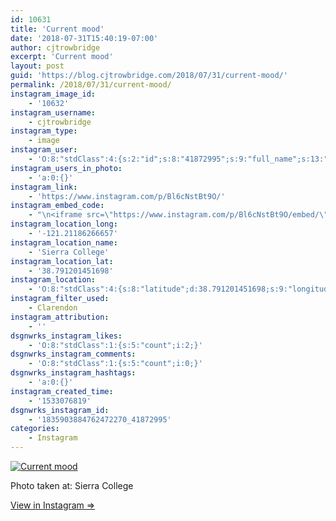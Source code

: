 ```yaml
---
id: 10631
title: 'Current mood'
date: '2018-07-31T15:40:19-07:00'
author: cjtrowbridge
excerpt: 'Current mood'
layout: post
guid: 'https://blog.cjtrowbridge.com/2018/07/31/current-mood/'
permalink: /2018/07/31/current-mood/
instagram_image_id:
    - '10632'
instagram_username:
    - cjtrowbridge
instagram_type:
    - image
instagram_user:
    - 'O:8:"stdClass":4:{s:2:"id";s:8:"41872995";s:9:"full_name";s:13:"CJ Trowbridge";s:15:"profile_picture";s:141:"https://scontent.cdninstagram.com/vp/c93d7c6cca10c47382e1b61b6f66100c/5C07D31C/t51.2885-19/s150x150/13724650_1188772791164794_142557231_a.jpg";s:8:"username";s:12:"cjtrowbridge";}'
instagram_users_in_photo:
    - 'a:0:{}'
instagram_link:
    - 'https://www.instagram.com/p/Bl6cNstBt9O/'
instagram_embed_code:
    - "\n<iframe src=\"https://www.instagram.com/p/Bl6cNstBt9O/embed/\" width=\"612\" height=\"710\" frameborder=\"0\" scrolling=\"no\" allowtransparency=\"true\" class=\"insta-image-embed\"></iframe>\n"
instagram_location_long:
    - '-121.21186266657'
instagram_location_name:
    - 'Sierra College'
instagram_location_lat:
    - '38.791201451698'
instagram_location:
    - 'O:8:"stdClass":4:{s:8:"latitude";d:38.791201451698;s:9:"longitude";d:-121.21186266657;s:4:"name";s:14:"Sierra College";s:2:"id";i:251873;}'
instagram_filter_used:
    - Clarendon
instagram_attribution:
    - ''
dsgnwrks_instagram_likes:
    - 'O:8:"stdClass":1:{s:5:"count";i:2;}'
dsgnwrks_instagram_comments:
    - 'O:8:"stdClass":1:{s:5:"count";i:0;}'
dsgnwrks_instagram_hashtags:
    - 'a:0:{}'
instagram_created_time:
    - '1533076819'
dsgnwrks_instagram_id:
    - '1835903884762472270_41872995'
categories:
    - Instagram
---
```


[![Current mood](https://blog.cjtrowbridge.com/wp-content/uploads/2018/07/1533076819-1-1.jpg)](https://www.instagram.com/p/Bl6cNstBt9O/)

Photo taken at: Sierra College

[View in Instagram ⇒](https://www.instagram.com/p/Bl6cNstBt9O/)